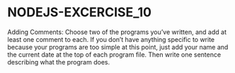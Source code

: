 # NODEJS-EXCERCISE_10
Adding Comments: Choose two of the programs you’ve written, and add at least one comment  to each. If you don’t have anything specific to write because your programs are too simple at  this point, just add your name and the current date at the top of each program file. Then write  one sentence describing what the program does. 
